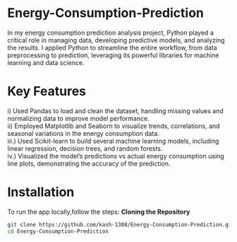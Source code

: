 # Energy-Consumption-Prediction

In my energy consumption prediction analysis project, Python played a critical role in managing data, developing predictive models, and analyzing the results. I applied Python to streamline the entire workflow, from data preprocessing to prediction, leveraging its powerful libraries for machine learning and data science.

# Key Features
i) Used Pandas to load and clean the dataset, handling missing values and normalizing data to improve model performance.
<br>
ii) Employed Matplotlib and Seaborn to visualize trends, correlations, and seasonal variations in the energy consumption data.
<br>
iii.) Used Scikit-learn to build several machine learning models, including linear regression, decision trees, and random forests.
<br>
iv.) Visualized the model’s predictions vs actual energy consumption using line plots, demonstrating the accuracy of the prediction.

# Installation

To run the app locally,follow the steps:
**Cloning the Repository**

```bash
git clone https://github.com/kash-1308/Energy-Consumption-Prediction.git
cd Energy-Consumption-Prediction
```
